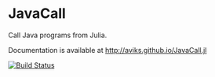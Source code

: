 # JavaCall

Call Java programs from Julia. 

Documentation is available at http://aviks.github.io/JavaCall.jl

[![Build Status](https://travis-ci.org/aviks/JavaCall.jl.png)](https://travis-ci.org/aviks/JavaCall.jl)
